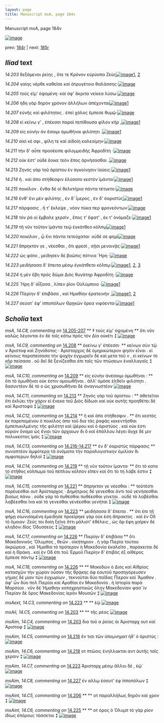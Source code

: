 ```yaml
---
layout: page
title: Manuscript msA, page 184v
---
```


Manuscript msA, page 184v

[![image](http://www.homermultitext.org/iipsrv?OBJ=IIP,1.0&FIF=/project/homer/pyramidal/deepzoom/hmt/vaimg/2017a/VA184VN_0686.tif&WID=100&CVT=JPEG)](http://www.homermultitext.org/ict2/?urn=urn:cite2:hmt:vaimg.2017a:VA184VN_0686)

prev:  [184r](../184r/) | next:  [185r](../185r/)

## *Iliad* text

*14.203* <a id="14.203"/> δεξάμενοι ῥείης , ὅτε τε Κρόνον εὐρύοπα Ζεὺς[![image](http://www.homermultitext.org/iipsrv?OBJ=IIP,1.0&FIF=/project/homer/pyramidal/deepzoom/hmt/vaimg/2017a/VA184VN_0686.tif&RGN=0.504,0.2284,0.362,0.0263&WID=1000&CVT=JPEG)](http://www.homermultitext.org/ict2/?urn=urn:cite2:hmt:vaimg.2017a:VA184VN_0686@0.504,0.2284,0.362,0.0263)[1](#msAim_14.C4), [2](#msAil_14.C5)

*14.204* <a id="14.204"/> γαίης νέρθε καθεῖσε καὶ ἀτρυγέτοιο θαλάσσης·[![image](http://www.homermultitext.org/iipsrv?OBJ=IIP,1.0&FIF=/project/homer/pyramidal/deepzoom/hmt/vaimg/2017a/VA184VN_0686.tif&RGN=0.502,0.2509,0.379,0.0218&WID=1000&CVT=JPEG)](http://www.homermultitext.org/ict2/?urn=urn:cite2:hmt:vaimg.2017a:VA184VN_0686@0.502,0.2509,0.379,0.0218)

*14.205* <a id="14.205"/> τοὺς εῖμ' ὀψομένη· καί σφ' ἄκριτα νείκεα λύσω·[![image](http://www.homermultitext.org/iipsrv?OBJ=IIP,1.0&FIF=/project/homer/pyramidal/deepzoom/hmt/vaimg/2017a/VA184VN_0686.tif&RGN=0.505,0.2697,0.39,0.0225&WID=1000&CVT=JPEG)](http://www.homermultitext.org/ict2/?urn=urn:cite2:hmt:vaimg.2017a:VA184VN_0686@0.505,0.2697,0.39,0.0225)

*14.206* <a id="14.206"/> ήδη γὰρ δηρὸν χρόνον ἀλλήλων ἀπέχονται[![image](http://www.homermultitext.org/iipsrv?OBJ=IIP,1.0&FIF=/project/homer/pyramidal/deepzoom/hmt/vaimg/2017a/VA184VN_0686.tif&RGN=0.502,0.2878,0.374,0.0255&WID=1000&CVT=JPEG)](http://www.homermultitext.org/ict2/?urn=urn:cite2:hmt:vaimg.2017a:VA184VN_0686@0.502,0.2878,0.374,0.0255)[1](#msAint_14.C5)

*14.207* <a id="14.207"/> εὐνῆς καὶ φιλότητος . ἐπεὶ χόλος ἔμπεσε θυμῷ·[![image](http://www.homermultitext.org/iipsrv?OBJ=IIP,1.0&FIF=/project/homer/pyramidal/deepzoom/hmt/vaimg/2017a/VA184VN_0686.tif&RGN=0.508,0.3073,0.399,0.024&WID=1000&CVT=JPEG)](http://www.homermultitext.org/ict2/?urn=urn:cite2:hmt:vaimg.2017a:VA184VN_0686@0.508,0.3073,0.399,0.024)

*14.208* <a id="14.208"/> εἰ κείνω γ' , ἐπέεσσι παραὶ πεπίθουσα φίλον κῆρ ,[![image](http://www.homermultitext.org/iipsrv?OBJ=IIP,1.0&FIF=/project/homer/pyramidal/deepzoom/hmt/vaimg/2017a/VA184VN_0686.tif&RGN=0.502,0.3261,0.394,0.0255&WID=1000&CVT=JPEG)](http://www.homermultitext.org/ict2/?urn=urn:cite2:hmt:vaimg.2017a:VA184VN_0686@0.502,0.3261,0.394,0.0255)[1](#msA_14.C9)

*14.209* <a id="14.209"/> εἰς εὐνὴν ἀν ἕσαιμι ὁμωθῆναι φιλότητι .[![image](http://www.homermultitext.org/iipsrv?OBJ=IIP,1.0&FIF=/project/homer/pyramidal/deepzoom/hmt/vaimg/2017a/VA184VN_0686.tif&RGN=0.501,0.3441,0.369,0.0255&WID=1000&CVT=JPEG)](http://www.homermultitext.org/ict2/?urn=urn:cite2:hmt:vaimg.2017a:VA184VN_0686@0.501,0.3441,0.369,0.0255)[1](#msA_14.C10)

*14.210* <a id="14.210"/> αἰεί κέ σφι , φίλη τε καὶ αἰδοίη καλεοίμην·[![image](http://www.homermultitext.org/iipsrv?OBJ=IIP,1.0&FIF=/project/homer/pyramidal/deepzoom/hmt/vaimg/2017a/VA184VN_0686.tif&RGN=0.504,0.3636,0.38,0.0255&WID=1000&CVT=JPEG)](http://www.homermultitext.org/ict2/?urn=urn:cite2:hmt:vaimg.2017a:VA184VN_0686@0.504,0.3636,0.38,0.0255)

*14.211* <a id="14.211"/> τὴν δ' αὖτε προσέειπε φιλομμειδὴς Ἀφροδίτη ·[![image](http://www.homermultitext.org/iipsrv?OBJ=IIP,1.0&FIF=/project/homer/pyramidal/deepzoom/hmt/vaimg/2017a/VA184VN_0686.tif&RGN=0.503,0.3847,0.407,0.0218&WID=1000&CVT=JPEG)](http://www.homermultitext.org/ict2/?urn=urn:cite2:hmt:vaimg.2017a:VA184VN_0686@0.503,0.3847,0.407,0.0218)

*14.212* <a id="14.212"/> οὐκ έστ' οὐδὲ ἔοικε τεὸν ἔπος ἀρνήσασθαι .[![image](http://www.homermultitext.org/iipsrv?OBJ=IIP,1.0&FIF=/project/homer/pyramidal/deepzoom/hmt/vaimg/2017a/VA184VN_0686.tif&RGN=0.503,0.4072,0.388,0.0195&WID=1000&CVT=JPEG)](http://www.homermultitext.org/ict2/?urn=urn:cite2:hmt:vaimg.2017a:VA184VN_0686@0.503,0.4072,0.388,0.0195)

*14.213* <a id="14.213"/> Ζηνὸς γὰρ τοῦ ἀρίστου ἐν ἀγκοίνῃσιν ϊαύεις·[![image](http://www.homermultitext.org/iipsrv?OBJ=IIP,1.0&FIF=/project/homer/pyramidal/deepzoom/hmt/vaimg/2017a/VA184VN_0686.tif&RGN=0.502,0.423,0.394,0.0225&WID=1000&CVT=JPEG)](http://www.homermultitext.org/ict2/?urn=urn:cite2:hmt:vaimg.2017a:VA184VN_0686@0.502,0.423,0.394,0.0225)[1](#msA_14.C11)

*14.214* <a id="14.214"/> ῆ . καὶ ἀπο στήθεσφιν ἐλύσατο κεστὸν ϊμάντα·[![image](http://www.homermultitext.org/iipsrv?OBJ=IIP,1.0&FIF=/project/homer/pyramidal/deepzoom/hmt/vaimg/2017a/VA184VN_0686.tif&RGN=0.508,0.4433,0.394,0.0203&WID=1000&CVT=JPEG)](http://www.homermultitext.org/ict2/?urn=urn:cite2:hmt:vaimg.2017a:VA184VN_0686@0.508,0.4433,0.394,0.0203)[1](#msA_14.C12)

*14.215* <a id="14.215"/> ποικίλον . ἔνθα δέ οἱ θελκτήρια πάντα τέτυκτο·[![image](http://www.homermultitext.org/iipsrv?OBJ=IIP,1.0&FIF=/project/homer/pyramidal/deepzoom/hmt/vaimg/2017a/VA184VN_0686.tif&RGN=0.506,0.4606,0.414,0.0203&WID=1000&CVT=JPEG)](http://www.homermultitext.org/ict2/?urn=urn:cite2:hmt:vaimg.2017a:VA184VN_0686@0.506,0.4606,0.414,0.0203)

*14.216* <a id="14.216"/> ἔνθ' ἔνι μὲν φιλότης , ἐν δ' ΐμερος , ἐν δ' ὀαριστὺς[![image](http://www.homermultitext.org/iipsrv?OBJ=IIP,1.0&FIF=/project/homer/pyramidal/deepzoom/hmt/vaimg/2017a/VA184VN_0686.tif&RGN=0.508,0.4778,0.424,0.0233&WID=1000&CVT=JPEG)](http://www.homermultitext.org/ict2/?urn=urn:cite2:hmt:vaimg.2017a:VA184VN_0686@0.508,0.4778,0.424,0.0233)[1](#msAim_14.C5)

*14.217* <a id="14.217"/> πάρφασις . ἥ τ' ἔκλεψε , νόον πύκα περ φρονεόντων·[![image](http://www.homermultitext.org/iipsrv?OBJ=IIP,1.0&FIF=/project/homer/pyramidal/deepzoom/hmt/vaimg/2017a/VA184VN_0686.tif&RGN=0.501,0.4966,0.413,0.0218&WID=1000&CVT=JPEG)](http://www.homermultitext.org/ict2/?urn=urn:cite2:hmt:vaimg.2017a:VA184VN_0686@0.501,0.4966,0.413,0.0218)

*14.218* <a id="14.218"/> τόν ῥά οἱ ἔμβαλε χερσὶν , ἔπος τ' ἔφατ' , ἐκ τ' ὀνόμαζε·[![image](http://www.homermultitext.org/iipsrv?OBJ=IIP,1.0&FIF=/project/homer/pyramidal/deepzoom/hmt/vaimg/2017a/VA184VN_0686.tif&RGN=0.498,0.5169,0.438,0.0225&WID=1000&CVT=JPEG)](http://www.homermultitext.org/ict2/?urn=urn:cite2:hmt:vaimg.2017a:VA184VN_0686@0.498,0.5169,0.438,0.0225)[1](#msAim_14.C6)

*14.219* <a id="14.219"/> τῆ νῦν τοῦτον ϊμάντα τεῷ ἐγκάτθεο κόλπῳ[![image](http://www.homermultitext.org/iipsrv?OBJ=IIP,1.0&FIF=/project/homer/pyramidal/deepzoom/hmt/vaimg/2017a/VA184VN_0686.tif&RGN=0.502,0.5372,0.404,0.0203&WID=1000&CVT=JPEG)](http://www.homermultitext.org/ict2/?urn=urn:cite2:hmt:vaimg.2017a:VA184VN_0686@0.502,0.5372,0.404,0.0203)[1](#msA_14.C14)

*14.220* <a id="14.220"/> ποικίλον , ᾧ ἔνι πάντα τετεύχαται· οὐδέ σε φημὶ[![image](http://www.homermultitext.org/iipsrv?OBJ=IIP,1.0&FIF=/project/homer/pyramidal/deepzoom/hmt/vaimg/2017a/VA184VN_0686.tif&RGN=0.504,0.5537,0.406,0.0233&WID=1000&CVT=JPEG)](http://www.homermultitext.org/ict2/?urn=urn:cite2:hmt:vaimg.2017a:VA184VN_0686@0.504,0.5537,0.406,0.0233)

*14.221* <a id="14.221"/> ἄπρηκτόν γε , νέεσθαι , ὅτι φρεσὶ , σῇσι μενοινᾷς·[![image](http://www.homermultitext.org/iipsrv?OBJ=IIP,1.0&FIF=/project/homer/pyramidal/deepzoom/hmt/vaimg/2017a/VA184VN_0686.tif&RGN=0.506,0.5733,0.416,0.0225&WID=1000&CVT=JPEG)](http://www.homermultitext.org/ict2/?urn=urn:cite2:hmt:vaimg.2017a:VA184VN_0686@0.506,0.5733,0.416,0.0225)[1](#msA_14.C15)

*14.222* <a id="14.222"/> ὡς φάτο , μείδησεν δὲ βοῶπις πότνια Ἥρη ·[![image](http://www.homermultitext.org/iipsrv?OBJ=IIP,1.0&FIF=/project/homer/pyramidal/deepzoom/hmt/vaimg/2017a/VA184VN_0686.tif&RGN=0.506,0.5913,0.368,0.024&WID=1000&CVT=JPEG)](http://www.homermultitext.org/ict2/?urn=urn:cite2:hmt:vaimg.2017a:VA184VN_0686@0.506,0.5913,0.368,0.024)

*14.223* <a id="14.223"/> μειδήσασα δ' ἔπειτα μέσῳ ἐγκάτθετο κόλπῳ·[![image](http://www.homermultitext.org/iipsrv?OBJ=IIP,1.0&FIF=/project/homer/pyramidal/deepzoom/hmt/vaimg/2017a/VA184VN_0686.tif&RGN=0.502,0.6146,0.391,0.0195&WID=1000&CVT=JPEG)](http://www.homermultitext.org/ict2/?urn=urn:cite2:hmt:vaimg.2017a:VA184VN_0686@0.502,0.6146,0.391,0.0195)[1](#msA_14.C16), [2](#msAim_14.C7), [3](#msAext_14.C3)

*14.224* <a id="14.224"/> ἡ μὲν ἔβη πρὸς δῶμα Διὸς θυγάτηρ Ἀφροδίτη ·[![image](http://www.homermultitext.org/iipsrv?OBJ=IIP,1.0&FIF=/project/homer/pyramidal/deepzoom/hmt/vaimg/2017a/VA184VN_0686.tif&RGN=0.502,0.6311,0.411,0.021&WID=1000&CVT=JPEG)](http://www.homermultitext.org/ict2/?urn=urn:cite2:hmt:vaimg.2017a:VA184VN_0686@0.502,0.6311,0.411,0.021)

*14.225* <a id="14.225"/> Ἥρη δ' ἀΐξασα , λίπεν ῥίον Οὐλύμποιο ·[![image](http://www.homermultitext.org/iipsrv?OBJ=IIP,1.0&FIF=/project/homer/pyramidal/deepzoom/hmt/vaimg/2017a/VA184VN_0686.tif&RGN=0.5,0.6499,0.334,0.021&WID=1000&CVT=JPEG)](http://www.homermultitext.org/ict2/?urn=urn:cite2:hmt:vaimg.2017a:VA184VN_0686@0.5,0.6499,0.334,0.021)[1](#msAint_14.C6)

*14.226* <a id="14.226"/> Πῑερίην δ' ἐπιβᾶσα , καὶ Ημαθίην ἐρατεινὴν ,[![image](http://www.homermultitext.org/iipsrv?OBJ=IIP,1.0&FIF=/project/homer/pyramidal/deepzoom/hmt/vaimg/2017a/VA184VN_0686.tif&RGN=0.506,0.6679,0.402,0.0225&WID=1000&CVT=JPEG)](http://www.homermultitext.org/ict2/?urn=urn:cite2:hmt:vaimg.2017a:VA184VN_0686@0.506,0.6679,0.402,0.0225)[1](#msA_14.C18), [2](#msA_14.C17)

*14.227* <a id="14.227"/> σεύατ' ἐφ' ἱπποπόλων Θρῃκῶν ὄρεα νιφόεντα·[![image](http://www.homermultitext.org/iipsrv?OBJ=IIP,1.0&FIF=/project/homer/pyramidal/deepzoom/hmt/vaimg/2017a/VA184VN_0686.tif&RGN=0.513,0.6875,0.4,0.0225&WID=1000&CVT=JPEG)](http://www.homermultitext.org/ict2/?urn=urn:cite2:hmt:vaimg.2017a:VA184VN_0686@0.513,0.6875,0.4,0.0225)[1](#msAim_14.C8)

## *Scholia* text

*msA, 14.C8, commenting on* [14.205-207](#14.205-207)  <a id="msA_14.C8"/> **							 ‡ τοὺς εἰμ' ὀψομένη 						** 							 ὅτι νῦν καλῶς λέγονται ἐν δὲ τοῖς κάτω πρὸς τὸν Δία οὐκέτι ⁑ 						[![image](http://www.homermultitext.org/iipsrv?OBJ=IIP,1.0&FIF=/project/homer/pyramidal/deepzoom/hmt/vaimg/2017a/VA184VN_0686.tif&RGN=0.25700074,0.11701245,0.46260133,0.01991701&WID=1000&CVT=JPEG)](http://www.homermultitext.org/ict2/?urn=urn:cite2:hmt:vaimg.2017a:VA184VN_0686@0.25700074,0.11701245,0.46260133,0.01991701)

*msA, 14.C9, commenting on* [14.208](#14.208)  <a id="msA_14.C9"/> **							 ἐκείνω γ' ἐπέεσσι· 						** 							 κείνων σὺν τῷ ν 								 Ἀριστοφ καὶ Ζηνόδοτος · Ἀρίσταρχος δὲ ὁμηρικώτερον φησὶν εἶναι . εἰ κείνους 								παραπείσασα τὴν ψυχὴν ἐγχωρεῖν δὲ καὶ μετα τοῦ v , εἰ κείνων τὸ κῆρ πείσασα . οῦ δεῖ δὲ ξενίζεσθαι ἐπι ταῖς τῶν πτώσεων 								ἐναλλαγαῖς ⁑ 						[![image](http://www.homermultitext.org/iipsrv?OBJ=IIP,1.0&FIF=/project/homer/pyramidal/deepzoom/hmt/vaimg/2017a/VA184VN_0686.tif&RGN=0.25700074,0.11701245,0.63172439,0.04356846&WID=1000&CVT=JPEG)](http://www.homermultitext.org/ict2/?urn=urn:cite2:hmt:vaimg.2017a:VA184VN_0686@0.25700074,0.11701245,0.63172439,0.04356846)

*msA, 14.C10, commenting on* [14.209](#14.209)  <a id="msA_14.C10"/> **							 εἰς εὐνὴν ἀνέσαιμι ὁμωθῆναι : 						** 							 ὅτι τὸ ὁμωθῆναι οὐκ έστιν ομοιωθῆναι . ἀλλ' ὁμόσε ἐλθεῖν φιλότητι . δασυντέον δὲ τὸ ο ὡς χρυσωθῆναι δὲ ἀναγνωστέον 						[![image](http://www.homermultitext.org/iipsrv?OBJ=IIP,1.0&FIF=/project/homer/pyramidal/deepzoom/hmt/vaimg/2017a/VA184VN_0686.tif&RGN=0.26473839,0.15850622,0.62785556,0.03775934&WID=1000&CVT=JPEG)](http://www.homermultitext.org/ict2/?urn=urn:cite2:hmt:vaimg.2017a:VA184VN_0686@0.26473839,0.15850622,0.62785556,0.03775934)

*msA, 14.C11, commenting on* [14.213](#14.213)  <a id="msA_14.C11"/> **							 Ζηνὸς γὰρ τοῦ ἀρίστου : 						** 							 ἀθετεῖται ὅτι ἐκλύει τὴν χάριν εἰ ἕνεκα τοῦ Διὸς δίδωσι καὶ οὐκ αυτῆς προηθέτει δὲ καὶ Ἀριστοφα ⁑ 						[![image](http://www.homermultitext.org/iipsrv?OBJ=IIP,1.0&FIF=/project/homer/pyramidal/deepzoom/hmt/vaimg/2017a/VA184VN_0686.tif&RGN=.24263080,0.41037344,0.21831245,0.05684647&WID=1000&CVT=JPEG)](http://www.homermultitext.org/ict2/?urn=urn:cite2:hmt:vaimg.2017a:VA184VN_0686@.24263080,0.41037344,0.21831245,0.05684647)

*msA, 14.C12, commenting on* [14.214](#14.214)  <a id="msA_14.C12"/> **							 ῆ καὶ ἀπο στήθεσφιν . 						** 							 ὅτι κεστὸς ἐκ παρεπομένου ὁ ποικίλος ἀπο τοῦ δια τὰς ῥαφὰς κεκεντῆσθαι ἐμπεπυκιλμένης τῆς φιλότητ καὶ ἱ̈μέρου καὶ ὁ ἀριστύος . καὶ οὐκ έστι κύριον ὄνομα ὡς ἔνιοι τῶν ἀρχαιων δι ὃ 								καὶ ἐπάλλου λέγει 									 									 ἄγχε δέ μιν πολυκεστος ϊμάς 								 ⁑ 						[![image](http://www.homermultitext.org/iipsrv?OBJ=IIP,1.0&FIF=/project/homer/pyramidal/deepzoom/hmt/vaimg/2017a/VA184VN_0686.tif&RGN=0.23489315,0.46597510,0.22439204,0.08215768&WID=1000&CVT=JPEG)](http://www.homermultitext.org/ict2/?urn=urn:cite2:hmt:vaimg.2017a:VA184VN_0686@0.23489315,0.46597510,0.22439204,0.08215768)

*msA, 14.C13, commenting on* [14.216-14.217](#14.216-14.217)  <a id="msA_14.C13"/> **							 ἐν δ' ὀαριστὺς πάρφασις 						** 							 συναπτέον ἀμφότερα τὰ ὀνόματα τὴν παραλογιστικην ὁμιλίαν δι αμφοτερων δηλοῖ ⁑ 						[![image](http://www.homermultitext.org/iipsrv?OBJ=IIP,1.0&FIF=/project/homer/pyramidal/deepzoom/hmt/vaimg/2017a/VA184VN_0686.tif&RGN=0.24152542,0.54564315,0.21886514,0.05062241&WID=1000&CVT=JPEG)](http://www.homermultitext.org/ict2/?urn=urn:cite2:hmt:vaimg.2017a:VA184VN_0686@0.24152542,0.54564315,0.21886514,0.05062241)

*msA, 14.C14, commenting on* [14.219](#14.219)  <a id="msA_14.C14"/> **							 τῇ νῦν τοῦτον ϊμαντα· 						** 							 ὅτι τὸ κατα τὸ στῆθος κόλπωμα τοῦ πέπλου κόλπον εῖπεν καὶ ὅτι τὸ τη λάβε ἐστιν ⁑ 						[![image](http://www.homermultitext.org/iipsrv?OBJ=IIP,1.0&FIF=/project/homer/pyramidal/deepzoom/hmt/vaimg/2017a/VA184VN_0686.tif&RGN=0.24981577,0.57966805,0.21002211,0.04813278&WID=1000&CVT=JPEG)](http://www.homermultitext.org/ict2/?urn=urn:cite2:hmt:vaimg.2017a:VA184VN_0686@0.24981577,0.57966805,0.21002211,0.04813278)

*msA, 14.C15, commenting on* [14.221](#14.221)  <a id="msA_14.C15"/> **							 ἄπρηκτον γε νέεσθαι : 						** 							 τοῦτέστι πορέυεσθαι ουτ 								 Ἀρίσταρχος · Δημήτριος δὲ γενεσθαι ἀντι τοῦ 									 γενήσεσθαι βιαίως πάνυ . οὐδε γὰρ τὸ πυθέσθαι 								 πυθέεσθαι γίνεται . οὐδὲ τὸ λαβέσθαι 								 λαβέεσθαι ἵνα καὶ τὸ γενεσθαι 								 γενέεσθαι γενήται ⁑ 						[![image](http://www.homermultitext.org/iipsrv?OBJ=IIP,1.0&FIF=/project/homer/pyramidal/deepzoom/hmt/vaimg/2017a/VA184VN_0686.tif&RGN=0.24594694,0.61410788,0.21554901,0.07219917&WID=1000&CVT=JPEG)](http://www.homermultitext.org/ict2/?urn=urn:cite2:hmt:vaimg.2017a:VA184VN_0686@0.24594694,0.61410788,0.21554901,0.07219917)

*msA, 14.C16, commenting on* [14.223](#14.223)  <a id="msA_14.C16"/> **							 μειδήσασα δ' ἔπειτα . 						** 							 ὅτι ἐπι τῇ φήμῃ οἰωνισαμένη ἐμειδησε προείρηκε γὰρ οὐκ έση ἄπρακτος . καὶ ἐν Οδ τὸ ὅμοιον· 									 									 Ζεύς τοι δοίη ξεῖνε 								 								 									 									 ὅττι μάλιστ' ἐθέλεις 								 , 									 									 ὡς ἂρ ἔφη χαῖρεν δὲ κληδόνι δῖος Ὀδυσσεύς 								 ⁑ 						[![image](http://www.homermultitext.org/iipsrv?OBJ=IIP,1.0&FIF=/project/homer/pyramidal/deepzoom/hmt/vaimg/2017a/VA184VN_0686.tif&RGN=0.24207811,0.68506224,0.64130435,0.05643154&WID=1000&CVT=JPEG)](http://www.homermultitext.org/ict2/?urn=urn:cite2:hmt:vaimg.2017a:VA184VN_0686@0.24207811,0.68506224,0.64130435,0.05643154)

*msA, 14.C17, commenting on* [14.226](#14.226)  <a id="msA_14.C17"/> **							 Πιερίην δ' ἐπιβᾶσα 						** 							 ὅτι Μακεδονικὸς 								 Ὄλυμπος , θεῶν . οἰκήτηριον . ἡ γὰρ Πιερία τούτου ἀκρώρεια , καὶ 									 Ἡμαθία τὸ πρότερον ἡ Μακεδονία ἐκαλεῖτο , 								παράκειται δὲ καὶ ἡ Θράκη . καὶ ἐν Οδ ἐπι τοῦ Ἑρμοῦ 								 									 									 Πιερίην δ' ἐπιβὰς ἐξ αἰθέρος ἔμπεσε πόντῳ 								 ⁑ 						[![image](http://www.homermultitext.org/iipsrv?OBJ=IIP,1.0&FIF=/project/homer/pyramidal/deepzoom/hmt/vaimg/2017a/VA184VN_0686.tif&RGN=0.23894620,0.73900415,0.69141489,0.04232365&WID=1000&CVT=JPEG)](http://www.homermultitext.org/ict2/?urn=urn:cite2:hmt:vaimg.2017a:VA184VN_0686@0.23894620,0.73900415,0.69141489,0.04232365)

*msA, 14.C18, commenting on* [14.226](#14.226)  <a id="msA_14.C18"/> **							 						** 							 Μακεδὼν ὁ Διὸς καὶ Αἰθρίας 								 κατασχῶν τὴν χώραν οὖσαν τῆς θρᾴκης ἀφ ἑαυτοῦ προσηγόρευσεν γήμας δὲ μίαν τῶν 								ἐγχωρίων , τεκνοῦται δύο παῖδας Πίερον καὶ Ἄμαθον . ἀφ' ὧν δύο πολ 								 Πιερίαι καὶ Αμαθίαι ἐν Μακεδονία . ἡ ϊστορία παρὰ Μαρσύια . νῦν δὲ Ἡμαθιην καταχρηστικῶς ὅλην Μακεδονίαν 								 φασ῀ίν 								 Πιερίαν δὲ ὅρος Μακεδονίας ἱερὸν Μουσῶν ⁑ 						[![image](http://www.homermultitext.org/iipsrv?OBJ=IIP,1.0&FIF=/project/homer/pyramidal/deepzoom/hmt/vaimg/2017a/VA184VN_0686.tif&RGN=0.24723655,0.76431535,0.69141489,0.05726141&WID=1000&CVT=JPEG)](http://www.homermultitext.org/ict2/?urn=urn:cite2:hmt:vaimg.2017a:VA184VN_0686@0.24723655,0.76431535,0.69141489,0.05726141)

*msAext, 14.C3, commenting on* [14.223](#14.223)  <a id="msAext_14.C3"/> **							 						** 							 ἑῷ 						[![image](http://www.homermultitext.org/iipsrv?OBJ=IIP,1.0&FIF=/project/homer/pyramidal/deepzoom/hmt/vaimg/2017a/VA184VN_0686.tif&RGN=0.16746500,0.61037344,0.03371408,0.02157676&WID=1000&CVT=JPEG)](http://www.homermultitext.org/ict2/?urn=urn:cite2:hmt:vaimg.2017a:VA184VN_0686@0.16746500,0.61037344,0.03371408,0.02157676)

*msAil, 14.C5, commenting on* [14.203](#14.203)  <a id="msAil_14.C5"/> **							 						** 							 τῆς ρέας 						[![image](http://www.homermultitext.org/iipsrv?OBJ=IIP,1.0&FIF=/project/homer/pyramidal/deepzoom/hmt/vaimg/2017a/VA184VN_0686.tif&RGN=0.60759027,0.21867220,0.04587325,0.01701245&WID=1000&CVT=JPEG)](http://www.homermultitext.org/ict2/?urn=urn:cite2:hmt:vaimg.2017a:VA184VN_0686@0.60759027,0.21867220,0.04587325,0.01701245)

*msAim, 14.C4, commenting on* [14.203](#14.203)  <a id="msAim_14.C4"/> 							 δια τοῦ α 								 ῥείας ἁι Ἀρισταρχ 								 ουτ καὶ Ἀριστοφ ⁑ 						[![image](http://www.homermultitext.org/iipsrv?OBJ=IIP,1.0&FIF=/project/homer/pyramidal/deepzoom/hmt/vaimg/2017a/VA184VN_0686.tif&RGN=0.43183493,0.22780083,0.07295505,0.05435685&WID=1000&CVT=JPEG)](http://www.homermultitext.org/ict2/?urn=urn:cite2:hmt:vaimg.2017a:VA184VN_0686@0.43183493,0.22780083,0.07295505,0.05435685)

*msAim, 14.C5, commenting on* [14.216](#14.216)  <a id="msAim_14.C5"/> 							 ἔν τισι τῶν ὑπομνηματ 								 ἡδ' ὁ ἀριστύς : 						[![image](http://www.homermultitext.org/iipsrv?OBJ=IIP,1.0&FIF=/project/homer/pyramidal/deepzoom/hmt/vaimg/2017a/VA184VN_0686.tif&RGN=0.45283714,0.47842324,0.05637436,0.02987552&WID=1000&CVT=JPEG)](http://www.homermultitext.org/ict2/?urn=urn:cite2:hmt:vaimg.2017a:VA184VN_0686@0.45283714,0.47842324,0.05637436,0.02987552)

*msAim, 14.C6, commenting on* [14.218](#14.218)  <a id="msAim_14.C6"/> 							 οτ πτῶσις ἐνηλλακται αντ ἀυτῆς ταῖς χερσιν ⁑ 						[![image](http://www.homermultitext.org/iipsrv?OBJ=IIP,1.0&FIF=/project/homer/pyramidal/deepzoom/hmt/vaimg/2017a/VA184VN_0686.tif&RGN=0.45781135,0.52074689,0.04863670,0.04107884&WID=1000&CVT=JPEG)](http://www.homermultitext.org/ict2/?urn=urn:cite2:hmt:vaimg.2017a:VA184VN_0686@0.45781135,0.52074689,0.04863670,0.04107884)

*msAim, 14.C7, commenting on* [14.223](#14.223)  <a id="msAim_14.C7"/> 							 Ἀρισταρχ 								 μέσῳ ἄλλοι δὲ , ἑῷ` 						[![image](http://www.homermultitext.org/iipsrv?OBJ=IIP,1.0&FIF=/project/homer/pyramidal/deepzoom/hmt/vaimg/2017a/VA184VN_0686.tif&RGN=0.45062638,0.60995851,0.04476787,0.03734440&WID=1000&CVT=JPEG)](http://www.homermultitext.org/ict2/?urn=urn:cite2:hmt:vaimg.2017a:VA184VN_0686@0.45062638,0.60995851,0.04476787,0.03734440)

*msAim, 14.C8, commenting on* [14.227](#14.227)  <a id="msAim_14.C8"/> 							 ἐν αλλῳ ἐσσυτ' ἐφ ἱπποπόλων ⁑ 						[![image](http://www.homermultitext.org/iipsrv?OBJ=IIP,1.0&FIF=/project/homer/pyramidal/deepzoom/hmt/vaimg/2017a/VA184VN_0686.tif&RGN=0.45283714,0.68340249,0.05250553,0.03112033&WID=1000&CVT=JPEG)](http://www.homermultitext.org/ict2/?urn=urn:cite2:hmt:vaimg.2017a:VA184VN_0686@0.45283714,0.68340249,0.05250553,0.03112033)

*msAint, 14.C5, commenting on* [14.206](#14.206)  <a id="msAint_14.C5"/> **							 						** 							 οτ παραλλήλως δηρὸν καὶ χρον ⁑ 						[![image](http://www.homermultitext.org/iipsrv?OBJ=IIP,1.0&FIF=/project/homer/pyramidal/deepzoom/hmt/vaimg/2017a/VA184VN_0686.tif&RGN=0.86956522,0.28879668,0.04089904,0.01991701&WID=1000&CVT=JPEG)](http://www.homermultitext.org/ict2/?urn=urn:cite2:hmt:vaimg.2017a:VA184VN_0686@0.86956522,0.28879668,0.04089904,0.01991701)

*msAint, 14.C6, commenting on* [14.225](#14.225)  <a id="msAint_14.C6"/> **							 						** 							 οτ όρος ὁ Όλυμπ τὸ γὰρ ρίον ἰδίως ἐπόρους τάσσεται ⁑ 						[![image](http://www.homermultitext.org/iipsrv?OBJ=IIP,1.0&FIF=/project/homer/pyramidal/deepzoom/hmt/vaimg/2017a/VA184VN_0686.tif&RGN=0.84248342,0.65311203,0.10169492,0.03485477&WID=1000&CVT=JPEG)](http://www.homermultitext.org/ict2/?urn=urn:cite2:hmt:vaimg.2017a:VA184VN_0686@0.84248342,0.65311203,0.10169492,0.03485477)